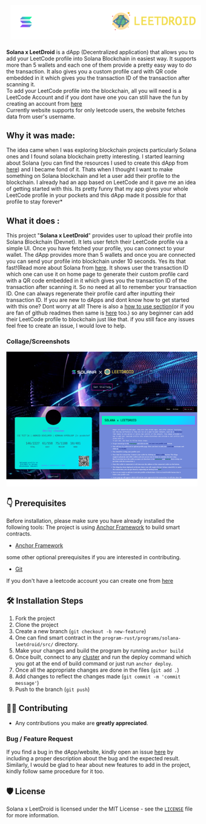 <img src ="src/assets/images/main_logo.png" align="center" hspace="10" vspace="10">

<b>Solana x LeetDroid</b> is a dApp (Decentralized application) that allows you to add your LeetCode profile into Solana Blockchain in easiest way. It supports more than 5 wallets and each one of them provide a pretty easy way to do the transaction. It also gives you a custom profile card with QR code embedded in it which gives you the transaction ID of the transaction after scanning it.  
To add your LeetCode profile into the blockchain, all you will need is a LeetCode Account and if you dont have one you can still have the fun by creating an account from [here](https://leetcode.com/accounts/signup/)
<br/>Currently website supports for only leetcode users, the website fetches data from user's username.

## Why it was made:

The idea came when I was exploring blockchain projects particularly Solana ones and I found solana blockchain pretty interesting. I started learning about Solana (you can find the resources I used to create this dApp from [here](https://github.com/cdhiraj40/SolanaxLeetDroid/blob/master/RESOURCES.md)) and I became fond of it. Thats when I thought I want to make something on Solana blockchain and let a user add their profile to the blockchain. I already had an app based on LeetCode and it gave me an idea of getting started with this. Its pretty funny that my app gives your whole LeetCode profile in your pockets and this dApp made it possible for that profile to stay forever*

## What it does :

This project "<b>Solana x LeetDroid</b>" provides user to upload their profile into Solana Blockchain (Devnet). It lets user fetch their LeetCode profile via a simple UI. Once you have fetched your profile, you can connect to your wallet. The dApp provides more than 5 wallets and once you are connected you can send your profile into blockchain under 10 seconds. Yes its that fast!(Read more about Solana from [here](https://solana.com/news/getting-started-with-solana-development). It shows user the transaction ID which one can use it on home page to generate their custom profile card with a QR code embedded in it which gives you the transaction ID of the transaction after scanning it. So no need at all to remember your transaction ID. One can always regenerate their profile card after inputting their transaction ID. If you are new to dApps and dont know how to get started with this one? Dont worry at all! There is also a [how to use section](https://solanaxleetdroid-cdhiraj40.vercel.app/how-to-use)(or if you are fan of github readmes then same is [here](https://github.com/cdhiraj40/SolanaxLeetDroid/blob/master/GET_STARTED.md) too.) so any beginner can add their LeetCode profile to blockchain just like that. if you still face any issues feel free to create an issue, I would love to help. 

### Collage/Screenshots

<img src ="src/assets/images/solana_x_leetdroid_collage.png" align="center">

## 👇 Prerequisites

Before installation, please make sure you have already installed the following tools:
The project is using [Anchor Framework](https://github.com/cdhiraj40/SolanaxLeetDroid/edit/master/README.md#:~:text=functionalities%20in%20dApp%20%3A-,Anchor%20Framework,-In%20basic%20terms) to build smart contracts.
- [Anchor Framework](https://project-serum.github.io/anchor/getting-started/installation.html)

some other optional prerequisites if you are interested in contributing.
- [Git](https://git-scm.com/downloads)

If you don't have a leetcode account you can create one from [here](https://leetcode.com/accounts/signup/)

## 🛠️ Installation Steps

1. Fork the project
2. Clone the project
3. Create a new branch (`git checkout -b new-feature`)
4. One can find smart contract in the ``program-rust/programs/solana-leetdroid/src/`` directory.
5. Make your changes and build the program by running ``anchor build``
6. Once built, connect to any [cluster](https://docs.solana.com/cli/choose-a-cluster) and run the deploy command which you got at the end of build command or just run ``anchor deploy``.
7. Once all the appropriate changes are done in the files (` git add . `)
8. Add changes to reflect the changes made (`git commit -m 'commit message'`)
9. Push to the branch (` git push `)

## 👨‍💻 Contributing

- Any contributions you make are **greatly appreciated**.

### Bug / Feature Request

If you find a bug in the dApp/website, kindly open an issue [here](https://github.com/cdhiraj40/SolanaxLeetDroid/issues/new) by
including a proper description about the bug and the expected result. Similarly, I would be glad to hear about new
features to add in the project, kindly follow same procedure for it too.

## 🛡️ License

Solana x LeetDroid is licensed under the MIT License - see the [`LICENSE`](LICENSE) file for more information.
